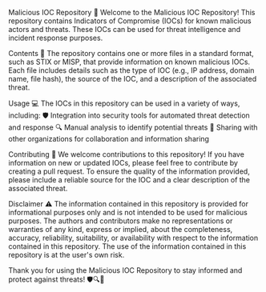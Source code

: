 Malicious IOC Repository
👋 Welcome to the Malicious IOC Repository! This repository contains Indicators of Compromise (IOCs) for known malicious actors and threats. These IOCs can be used for threat intelligence and incident response purposes.

Contents
📁 The repository contains one or more files in a standard format, such as STIX or MISP, that provide information on known malicious IOCs. Each file includes details such as the type of IOC (e.g., IP address, domain name, file hash), the source of the IOC, and a description of the associated threat.

Usage
💻 The IOCs in this repository can be used in a variety of ways, including:
🛡️ Integration into security tools for automated threat detection and response
🔍 Manual analysis to identify potential threats
🤝 Sharing with other organizations for collaboration and information sharing

Contributing
🙌 We welcome contributions to this repository! If you have information on new or updated IOCs, please feel free to contribute by creating a pull request. To ensure the quality of the information provided, please include a reliable source for the IOC and a clear description of the associated threat.

Disclaimer
⚠️ The information contained in this repository is provided for informational purposes only and is not intended to be used for malicious purposes. The authors and contributors make no representations or warranties of any kind, express or implied, about the completeness, accuracy, reliability, suitability, or availability with respect to the information contained in this repository. The use of the information contained in this repository is at the user's own risk.

Thank you for using the Malicious IOC Repository to stay informed and protect against threats! 🛡️🔍🤝
